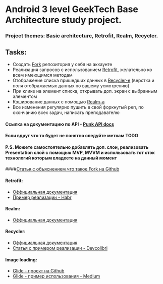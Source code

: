 # Android 3 level GeekTech Base Architecture study project.
### Project themes: Basic architecture, Retrofit, Realm, Recycler.

## Tasks:
   * Создать [Fork](#header_fork) репозитория у себя на аккаунте
   * Реализация запросов c использованием [Retrofit](#retrofit:), желательно ко всем имеющимся методам 
   * Отображение списка пришедших данных в [Recycler-e](#recycler:) (верстка и поля отображаемых данных по вашему усмотрению)
   * При клике на элемент списка, открывать доп. экран с выбранным элементом
   * Кэширование данных с помощью [Realm-a](#realm:)
   * Все изменения регулярно пушить в свой форкнутый реп, по окончанию всех задач, написать преподавателю 
    
#### Ссылка на документацию по API - [Punk API docs](https://punkapi.com/documentation/v2)

#### Если вдруг что то будет не понятно следуйте меткам TODO

#### P.S. Можете самостоятельно добавлять доп. слои, реализовать Presentation слой с помощью MVP, MVVM и использовать тот стэк технологий которым владеете на данный момент

####<a name="header_fork">[Статья с объяснением что такое Fork на Github](http://gearmobile.github.io/git/fork-github/)</a>

#### Retrofit:
- [Оффициальная документация](https://square.github.io/retrofit/)
- [Пример реализации - Habr](https://habr.com/post/314028/)

#### Realm:
- [Оффициальная документация](https://realm.io/docs/java/latest/)

#### Recycler:
- [Оффициальная документация](https://developer.android.com/guide/topics/ui/layout/recyclerview)
- [Статья c примером реализации - Devсolibri](https://devcolibri.com/%D0%BA%D0%B0%D0%BA-%D1%80%D0%B0%D0%B1%D0%BE%D1%82%D0%B0%D1%82%D1%8C-%D1%81-recyclerview/)

#### Image loading:
- [Glide - проект на Github](https://github.com/bumptech/glide)
- [Glide - пример использования - Medium](https://medium.com/@elye.project/glide-image-loader-the-basic-798db220bb44)

    
    